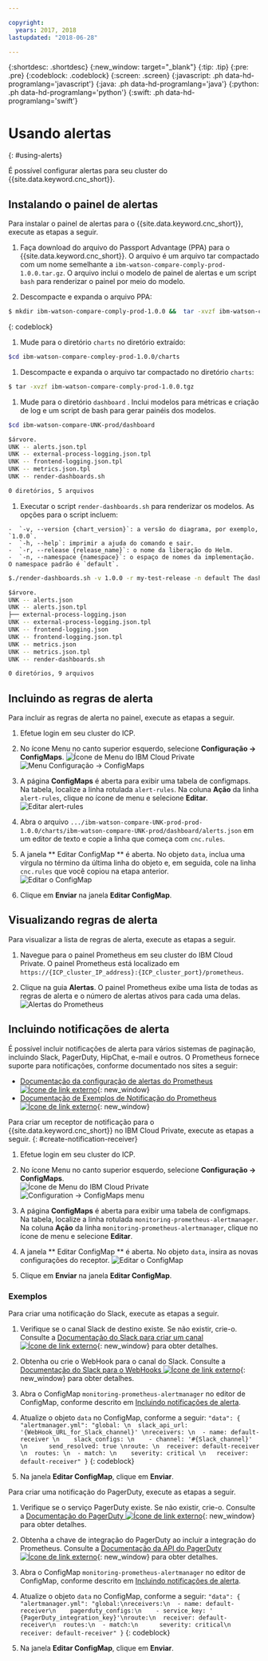 ```yaml
---

copyright:
  years: 2017, 2018
lastupdated: "2018-06-28"

---
```


{:shortdesc: .shortdesc}
{:new_window: target="_blank"}
{:tip: .tip}
{:pre: .pre}
{:codeblock: .codeblock}
{:screen: .screen}
{:javascript: .ph data-hd-programlang='javascript'}
{:java: .ph data-hd-programlang='java'}
{:python: .ph data-hd-programlang='python'}
{:swift: .ph data-hd-programlang='swift'}

# Usando alertas
{: #using-alerts}

É possível configurar alertas para seu cluster do {{site.data.keyword.cnc_short}}.

## Instalando o painel de alertas

Para instalar o painel de alertas para o {{site.data.keyword.cnc_short}}, execute as etapas a
seguir.

 1. Faça download do arquivo do Passport Advantage (PPA) para o {{site.data.keyword.cnc_short}}. O arquivo é um arquivo tar compactado com um nome semelhante a `ibm-watson-compare-comply-prod-1.0.0.tar.gz`. O arquivo inclui o modelo de painel de alertas e um script `bash` para renderizar o
painel por meio do modelo.

 1. Descompacte e expanda o arquivo PPA:
  ```bash
  $ mkdir ibm-watson-compare-comply-prod-1.0.0 &&  tar -xvzf ibm-watson-compare-comply-prod-1.0.0.tar.gz -C ibm-watson-compare-comply-prod-1.0.0
  ```
  {: codeblock}

 1. Mude para o diretório `charts` no diretório extraído:
   ```bash
   $cd ibm-watson-compare-compley-prod-1.0.0/charts    
   ```

 1. Descompacte e expanda o arquivo tar compactado no diretório `charts`:
   ```bash
   $ tar -xvzf ibm-watson-compare-comply-prod-1.0.0.tgz
   ```

 1. Mude para o diretório  ` dashboard ` . Inclui modelos para métricas e criação de log e um script de bash para gerar painéis dos modelos.

   ```bash
   $cd ibm-watson-compare-UNK-prod/dashboard

   $árvore.
   UNK -- alerts.json.tpl
   UNK -- external-process-logging.json.tpl
   UNK -- frontend-logging.json.tpl
   UNK -- metrics.json.tpl
   UNK -- render-dashboards.sh

   0 diretórios, 5 arquivos
   ```

  1. Executar o script `render-dashboards.sh` para renderizar os modelos. As opções
para o script incluem:
  
    -  `-v, --version {chart_version}`: a versão do diagrama, por exemplo, `1.0.0`.
    -  `-h, --help`: imprimir a ajuda do comando e sair.
    -  `-r, --release {release_name}`: o nome da liberação do Helm.
    -  `-n, --namespace {namespace}`: o espaço de nomes da implementação. O namespace padrão é `default`.

   ```bash
   $./render-dashboards.sh -v 1.0.0 -r my-test-release -n default The dashboard JSON files are generated under /Users/{user}/Downloads/ibm-watson-compare-comply-prod-1.0.0/charts/ibm-watson-compare-comply-prod/dashboard.

   $árvore.
   UNK -- alerts.json
   UNK -- alerts.json.tpl
   ├── external-process-logging.json
   UNK -- external-process-logging.json.tpl
   UNK -- frontend-logging.json
   UNK -- frontend-logging.json.tpl
   UNK -- metrics.json
   UNK -- metrics.json.tpl
   UNK -- render-dashboards.sh

   0 diretórios, 9 arquivos
   ```

## Incluindo as regras de alerta

Para incluir as regras de alerta no painel, execute as etapas a seguir.

  1. Efetue login em seu cluster do ICP.

  1. No ícone Menu no canto superior esquerdo, selecione **Configuração -> ConfigMaps**.
![Ícone de Menu do IBM Cloud Private](images/icp-menu.png) <br />
      ![Menu Configuração -> ConfigMaps](images/configmaps.png)

  1. A página **ConfigMaps** é aberta para exibir uma tabela de configmaps. Na tabela, localize a linha rotulada `alert-rules`. Na coluna **Ação** da linha `alert-rules`, clique no ícone de menu e selecione **Editar**. ![Editar alert-rules](images/configmaps-page.png)

  1. Abra o arquivo `.../ibm-watson-compare-UNK-prod-prod-1.0.0/charts/ibm-watson-compare-UNK-prod/dashboard/alerts.json` em um editor de texto e copie a linha que começa com `cnc.rules`.

  1. A janela  ** Editar ConfigMap **  é aberta. No objeto `data`, inclua uma vírgula no término da última linha do objeto e, em seguida, cole na linha `cnc.rules` que você copiou na etapa anterior. <br />
     ![Editar o ConfigMap](images/edit-configmap.png)

  1. Clique em **Enviar** na janela **Editar ConfigMap**.

## Visualizando regras de alerta

Para visualizar a lista de regras de alerta, execute as etapas a seguir.

  1. Navegue para o painel Prometheus em seu cluster do IBM Cloud Private. O painel Prometheus está localizado em `https://{ICP_cluster_IP_address}:{ICP_cluster_port}/prometheus`.

  1. Clique na guia **Alertas**. O painel Prometheus exibe uma lista de todas as regras de alerta e o número de alertas ativos para cada uma delas. <br />
    ![Alertas do Prometheus](images/prometheus-dboard.png)

## Incluindo notificações de alerta

É possível incluir notificações de alerta para vários sistemas de paginação, incluindo Slack, PagerDuty,
HipChat, e-mail e outros. O Prometheus fornece suporte para notificações, conforme documentado nos sites a
seguir:

 - [Documentação da configuração de alertas do Prometheus ![Ícone de link externo](../../icons/launch-glyph.svg "Ícone de link externo")](https://prometheus.io/docs/alerting/configuration/){: new_window}
 - [Documentação de Exemplos de Notificação do Prometheus ![Ícone de link externo](../../icons/launch-glyph.svg "Ícone de link externo")](https://prometheus.io/docs/alerting/notification_examples/){: new_window}

Para criar um receptor de notificação para o {{site.data.keyword.cnc_short}} no IBM Cloud
Private, execute as etapas a seguir.
{: #create-notification-receiver}

  1. Efetue login em seu cluster do ICP.

  1. No ícone Menu no canto superior esquerdo, selecione **Configuração -> ConfigMaps**. <br />
      ![Ícone de Menu do IBM Cloud Private](images/icp-menu.png) <br />
      ![Configuration -> ConfigMaps menu](images/configmaps.png)

  1. A página **ConfigMaps** é aberta para exibir uma tabela de configmaps. Na tabela, localize a linha rotulada `monitoring-prometheus-alertmanager`. Na coluna **Ação** da linha `monitoring-prometheus-alertmanager`, clique no ícone de menu e selecione **Editar**.

  1. A janela  ** Editar ConfigMap **  é aberta. No objeto `data`, insira as novas configurações do receptor. ![Editar o ConfigMap](images/prom-alert-edit.png)

  1. Clique em **Enviar** na janela **Editar ConfigMap**.

### Exemplos

Para criar uma notificação do Slack, execute as etapas a seguir.

  1. Verifique se o canal Slack de destino existe. Se não existir, crie-o. Consulte a [Documentação do Slack para criar um canal ![Ícone de link externo](../../icons/launch-glyph.svg "Ícone de link externo")](https://get.slack.help/hc/en-us/articles/201402297-Create-a-channel){: new_window} para obter detalhes.

  1. Obtenha ou crie o WebHook para o canal do Slack. Consulte a [Documentação do Slack para o WebHooks ![Ícone de link externo](../../icons/launch-glyph.svg "Ícone de link externo")](https://get.slack.help/hc/en-us/articles/115005265063-Incoming-WebHooks-for-Slack){: new_window} para obter detalhes.

  1. Abra o ConfigMap `monitoring-prometheus-alertmanager` no editor de ConfigMap, conforme descrito em [Incluindo notificações de alerta](#create-notification-receiver).

  1. Atualize o objeto `data` no ConfigMap, conforme a seguir:
    ```
    "data": {
      "alertmanager.yml": "global: \n  slack_api_url: '{WebHook_URL_for_Slack_channel}' \nreceivers: \n  - name: default-receiver \n    slack_configs: \n    - channel: '#{Slack_channel}' \n      send_resolved: true \nroute: \n  receiver: default-receiver \n  routes: \n  - match: \n    severity: critical \n   receiver: default-receiver"
    }
    ```
    {: codeblock}

  1. Na janela **Editar ConfigMap**, clique em **Enviar**.

Para criar uma notificação do PagerDuty, execute as etapas a seguir.

  1. Verifique se o serviço PagerDuty existe. Se não existir, crie-o. Consulte a [Documentação do PagerDuty ![Ícone de link externo](../../icons/launch-glyph.svg "Ícone de link externo")](https://v2.developer.pagerduty.com/docs){: new_window} para obter detalhes.

  1. Obtenha a chave de integração do PagerDuty ao incluir a integração do Prometheus. Consulte a [Documentação da API do PagerDuty ![Ícone de link externo](../../icons/launch-glyph.svg "Ícone de link externo")](https://v2.developer.pagerduty.com/docs/events-api){: new_window} para obter detalhes.

  1. Abra o ConfigMap `monitoring-prometheus-alertmanager` no editor de ConfigMap, conforme descrito em [Incluindo notificações de alerta](#create-notification-receiver).

  1. Atualize o objeto `data` no ConfigMap, conforme a seguir:
    ```
    "data": {
      "alertmanager.yml": "global:\nreceivers:\n  - name: default-receiver\n    pagerduty_configs:\n    - service_key: ' {PagerDuty_integration_key}'\nroute:\n  receiver: default-receiver\n  routes:\n  - match:\n      severity: critical\n    receiver: default-receiver"
    }
    ```
    {: codeblock}

  1. Na janela **Editar ConfigMap**, clique em **Enviar**.
  
